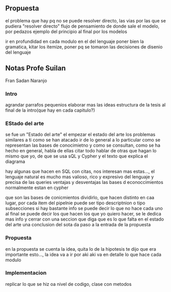 ## Propuesta
el problema que hay
pq no se puede resolver directo, las vias por las que se pudiera "resolver directo"
flujo de pensamiento de donde sale el modelo, por pedazos
ejemplo del principio al final por los modelos

ir en profundidad en cada modulo
en el del lenguaje poner bien la gramatica, kitar los itemize, poner pq se tomaron las decisiones de disenio del lenguaje

## Notas Profe Suilan

Fran Sadan Naranjo

### Intro
agrandar parrafos pequenios
elaborar mas las ideas
estructura de la tesis al final de la intro(que hay en cada  capitulo?)

### EStado del arte
se fue un "Estado del arte"
el empezar el estado del arte
los problemas similares a ti como se han atacado
ir de lo general a lo particular
como se representan las bases de conocimietno y como se consultan, como se ha hecho en general,  habla de ellas
citar todo
hablar de otras que hagan lo mismo que yo, 
de que se usa sQL y Cypher
y el texto que explica el diagrama

hay algunas que hacen en SQL con citas, nos interesan mas estas...,
el lenguaje natural es mucho mas valioso,
rico y expresivo  del lenguaje y precisa de las queries 
ventajas y desventajas
las bases d econoccimientos normalmente estan en cypher

que son las bases de conicmientos
dividirlo, que hacen distinto en caa lugar, por cada item del pipelnie
puede ser tipo descriptnion o tipo subsecciones si hay bastante info
se puede decir lo que no hace cada uno
al final se puede decir los que hacen los que yo quiero hacer, se le dedica mas info
y cerrar con una seccion que diga que es lo que falta en el estado del arte
una conclusion del sota
da paso a la entrada de la propuesta


### Propuesta
en la propuesta se cuenta la idea, quita lo de la hipotesis
te dijo que era importante esto..., la idea va a ir por aki
aki va en detalle lo que hace cada modulo


### Implementacion
replicar lo que se hiz oa nivel de codigo, clase con metodos